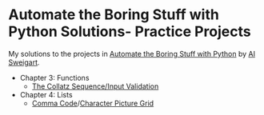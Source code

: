 # Automate the Boring Stuff with Python Solutions- Practice Projects
My solutions to the projects in [Automate the Boring Stuff with Python](https://github.com/Kranthi-Guribilli/Automate-the-Boring-Stuff-With-Python-Solutions/blob/main/AutomateTheBoringStuff.pdf) by [AI Sweigart](http://alsweigart.com/).<br>
* Chapter 3: Functions
  * [The Collatz Sequence/Input Validation](https://github.com/Kranthi-Guribilli/Automate-the-Boring-Stuff-With-Python-Solutions/blob/main/Collatz.ipynb)
* Chapter 4: Lists
  * [Comma Code](https://github.com/Kranthi-Guribilli/Automate-the-Boring-Stuff-With-Python-Solutions/blob/main/CommaCode.ipynb)/[Character Picture Grid](https://github.com/Kranthi-Guribilli/Automate-the-Boring-Stuff-With-Python-Solutions/blob/main/Character%20picture%20grid.ipynb)

